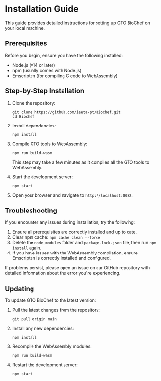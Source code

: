 # Installation Guide

This guide provides detailed instructions for setting up GTO BioChef on your local machine.

## Prerequisites

Before you begin, ensure you have the following installed:

- Node.js (v14 or later)
- npm (usually comes with Node.js)
- Emscripten (for compiling C code to WebAssembly)

## Step-by-Step Installation

1. Clone the repository:
   ```
   git clone https://github.com/ieeta-pt/Biochef.git
   cd Biochef
   ```

2. Install dependencies:
   ```
   npm install
   ```

3. Compile GTO tools to WebAssembly:
   ```
   npm run build-wasm
   ```
   This step may take a few minutes as it compiles all the GTO tools to WebAssembly.

4. Start the development server:
   ```
   npm start
   ```

5. Open your browser and navigate to `http://localhost:8082`.

## Troubleshooting

If you encounter any issues during installation, try the following:

1. Ensure all prerequisites are correctly installed and up to date.
2. Clear npm cache: `npm cache clean --force`
3. Delete the `node_modules` folder and `package-lock.json` file, then run `npm install` again.
4. If you have issues with the WebAssembly compilation, ensure Emscripten is correctly installed and configured.

If problems persist, please open an issue on our GitHub repository with detailed information about the error you're experiencing.

## Updating

To update GTO BioChef to the latest version:

1. Pull the latest changes from the repository:
   ```
   git pull origin main
   ```

2. Install any new dependencies:
   ```
   npm install
   ```

3. Recompile the WebAssembly modules:
   ```
   npm run build-wasm
   ```

4. Restart the development server:
   ```
   npm start
   ```

